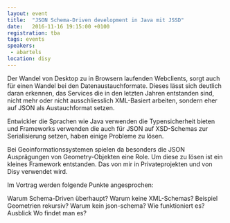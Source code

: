 ```yaml
---
layout: event
title:  "JSON Schema-Driven development in Java mit JSSD"
date:   2016-11-16 19:15:00 +0100
registration: tba
tags: events
speakers: 
 - abartels
location: disy
---
```


Der Wandel von Desktop zu in Browsern laufenden Webclients, sorgt auch für einen Wandel bei den Datenaustauchformate.
Dieses lässt sich deutlich daran erkennen, das Services die in den letzten Jahren entstanden sind,
nicht mehr oder nicht ausschliesslich XML-Basiert arbeiten, sondern eher auf JSON als Austauchformat setzen.

Entwickler die Sprachen wie Java verwenden die Typensicherheit bieten und Frameworks verwenden die auch für JSON
auf XSD-Schemas zur Serialisierung setzen, haben einige Probleme zu lösen.

Bei Geoinformationssystemen spielen da besonders die JSON Ausprägungen von Geometry-Objekten eine Role. Um diese zu lösen
ist ein kleines Framework entstanden. Das von mir in Privateprojekten und von Disy verwendet wird.

Im Vortrag werden folgende Punkte angesprochen:

Warum Schema-Driven überhaupt?
Warum keine XML-Schemas?
Beispiel Geometrien rekursiv?
Warum kein json-schema?
Wie funktioniert es?
Ausblick
Wo findet man es?
